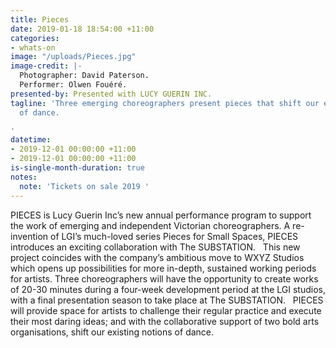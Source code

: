 ```yaml
---
title: Pieces
date: 2019-01-18 18:54:00 +11:00
categories:
- whats-on
image: "/uploads/Pieces.jpg"
image-credit: |-
  Photographer: David Paterson.
  Performer: Olwen Fouéré.
presented-by: Presented with LUCY GUERIN INC.
tagline: 'Three emerging choreographers present pieces that shift our existing notions
  of dance.

'
datetime:
- 2019-12-01 00:00:00 +11:00
- 2019-12-01 00:00:00 +11:00
is-single-month-duration: true
notes:
  note: 'Tickets on sale 2019 '
---
```


PIECES is Lucy Guerin Inc’s new annual performance program to support the work of emerging and independent Victorian choreographers. A re-invention of LGI’s much-loved series Pieces for Small Spaces, PIECES introduces an exciting collaboration with The SUBSTATION.
 
This new project coincides with the company’s ambitious move to WXYZ Studios which opens up possibilities for more in-depth, sustained working periods for artists. Three choreographers will have the opportunity to create works of 20-30 minutes during a four-week development period at the LGI studios, with a final presentation season to take place at The SUBSTATION.
 
PIECES will provide space for artists to challenge their regular practice and execute their most daring ideas; and with the collaborative support of two bold arts organisations, shift our existing notions of dance. 
